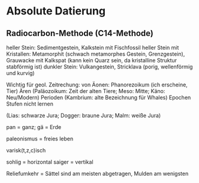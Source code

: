 # Absolute Datierung
## Radiocarbon-Methode (C14-Methode)

heller Stein:			Sedimentgestein, Kalkstein mit Fischfossil
heller Stein mit Kristallen:	Metamorphit (schwach metamorphes Gestein, Grenzgestein), Grauwacke mit Kalkspat (kann kein Quarz sein, da kristalline Struktur stabförmig ist)
dunkler Stein:			Vulkangestein, Stricklava (porig, wellenförmig und kurvig)


Wichtig für geol. Zeitrechung:
von Äonen: Phanorezoikum (ich erscheine, Tier)
Ären (Paläozoikum: Zeit der alten Tiere; Meso: Mitte; Käno: Neu/Modern)
Perioden (Kambrium: alte Bezeichnung für Whales)
Epochen
Stufen nicht lernen

(Lias: schwarze Jura; Dogger: braune Jura; Malm: weiße Jura)

pan = ganz; gä = Erde

paleonismus = freies leben

varisk(t,z,c)isch



sohlig = horizontal
saiger = vertikal

Reliefumkehr = Sättel sind am meisten abgetragen, Mulden am wenigsten
